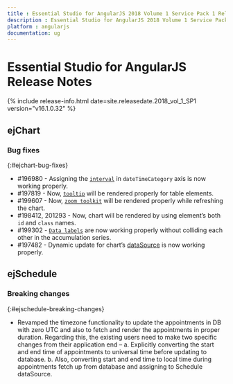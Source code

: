 ```yaml
---
title : Essential Studio for AngularJS 2018 Volume 1 Service Pack 1 Release Notes
description : Essential Studio for AngularJS 2018 Volume 1 Service Pack 1 Release Notes
platform : angularjs
documentation: ug
---
```


# Essential Studio for AngularJS Release Notes

{% include release-info.html date=site.releasedate.2018_vol_1_SP1  version="v16.1.0.32" %} 





## ejChart

### Bug fixes
{:#ejchart-bug-fixes}
* \#196980 - Assigning the [`interval`](https://help.syncfusion.com/api/js/ejchart#members:primaryxaxis-range-interval) in `dateTimeCategory` axis is now working properly.
* \#197819 - Now, [`tooltip`](https://help.syncfusion.com/api/js/ejchart#members:series-tooltip) will be rendered properly for table elements.
* \#199607 - Now, [`zoom toolkit`](https://help.syncfusion.com/api/js/ejchart#members:zooming-toolbaritems) will be rendered properly while refreshing the chart.
* \#198412, 201293 - Now, chart will be rendered by using element’s both `id` and `class` names.
* \#199302 - [`Data labels`](https://help.syncfusion.com/api/js/ejchart#members:series-marker-datalabel) are now working properly without colliding each other in the accumulation series.
* \#197482 - Dynamic update for chart’s [dataSource](https://help.syncfusion.com/api/js/ejchart#members:series-datasource) is now working properly.
## ejSchedule

### Breaking changes
{:#ejschedule-breaking-changes}

* Revamped the timezone functionality to update the appointments in DB with zero UTC and also to fetch and render the appointments in proper duration. Regarding this, the existing users need to make two specific changes from their application end –
    a. Explicitly converting the start and end time of appointments to universal time before updating to database.
    b. Also, converting start and end time to local time during appointments fetch up from database and assigning to Schedule dataSource.

